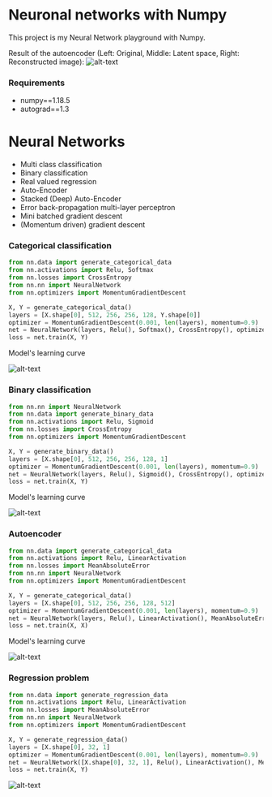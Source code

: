 # Neuronal networks with Numpy 

This project is my Neural Network playground with Numpy.

Result of the autoencoder (Left: Original, Middle: Latent space, Right: Reconstructed image):
![alt-text](images/autoencoder-result.png)

### Requirements
- numpy==1.18.5
- autograd==1.3

# Neural Networks
- Multi class classification
- Binary classification
- Real valued regression
- Auto-Encoder
- Stacked (Deep) Auto-Encoder
- Error back-propagation multi-layer perceptron
- Mini batched gradient descent
- (Momentum driven) gradient descent

### Categorical classification

```python
from nn.data import generate_categorical_data
from nn.activations import Relu, Softmax
from nn.losses import CrossEntropy
from nn.nn import NeuralNetwork
from nn.optimizers import MomentumGradientDescent

X, Y = generate_categorical_data()
layers = [X.shape[0], 512, 256, 256, 128, Y.shape[0]]
optimizer = MomentumGradientDescent(0.001, len(layers), momentum=0.9)
net = NeuralNetwork(layers, Relu(), Softmax(), CrossEntropy(), optimizer)
loss = net.train(X, Y)
```

Model's learning curve

![alt-text](images/categorical.png)
### Binary classification

```python
from nn.nn import NeuralNetwork
from nn.data import generate_binary_data
from nn.activations import Relu, Sigmoid
from nn.losses import CrossEntropy
from nn.optimizers import MomentumGradientDescent

X, Y = generate_binary_data()
layers = [X.shape[0], 512, 256, 256, 128, 1]
optimizer = MomentumGradientDescent(0.001, len(layers), momentum=0.9)
net = NeuralNetwork(layers, Relu(), Sigmoid(), CrossEntropy(), optimizer)
loss = net.train(X, Y)
```

Model's learning curve

![alt-text](images/binary.png)
### Autoencoder

```python
from nn.data import generate_categorical_data
from nn.activations import Relu, LinearActivation
from nn.losses import MeanAbsoluteError
from nn.nn import NeuralNetwork
from nn.optimizers import MomentumGradientDescent

X, Y = generate_categorical_data()
layers = [X.shape[0], 512, 256, 256, 128, 512]
optimizer = MomentumGradientDescent(0.001, len(layers), momentum=0.9)
net = NeuralNetwork(layers, Relu(), LinearActivation(), MeanAbsoluteError(), optimizer)
loss = net.train(X, X)
```

Model's learning curve

![alt-text](images/autoencoder.png)
### Regression problem

```python
from nn.data import generate_regression_data
from nn.activations import Relu, LinearActivation
from nn.losses import MeanAbsoluteError
from nn.nn import NeuralNetwork
from nn.optimizers import MomentumGradientDescent

X, Y = generate_regression_data()
layers = [X.shape[0], 32, 1]
optimizer = MomentumGradientDescent(0.001, len(layers), momentum=0.9)
net = NeuralNetwork([X.shape[0], 32, 1], Relu(), LinearActivation(), MeanAbsoluteError(), optimizer)
loss = net.train(X, Y)
```
![alt-text](images/regression.png)